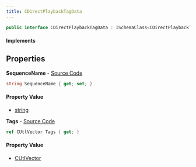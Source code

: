 ```yaml
---
title: CDirectPlaybackTagData
---
```


```csharp
public interface CDirectPlaybackTagData : ISchemaClass<CDirectPlaybackTagData>, ISchemaField, ISchemaClass, INativeHandle
```

#### Implements

## Properties

**SequenceName** - [Source Code](https://github.com/swiftly-solution/swiftlys2/blob/main/managed/src/SwiftlyS2.Generated/Schemas/Interfaces/CDirectPlaybackTagData.cs#L16)

```csharp
string SequenceName { get; set; }
```

#### Property Value

- [string](https://learn.microsoft.com/dotnet/api/system.string)

**Tags** - [Source Code](https://github.com/swiftly-solution/swiftlys2/blob/main/managed/src/SwiftlyS2.Generated/Schemas/Interfaces/CDirectPlaybackTagData.cs#L19)

```csharp
ref CUtlVector Tags { get; }
```

#### Property Value

- [CUtlVector](/docs/api/shared/natives/cutlvector)

